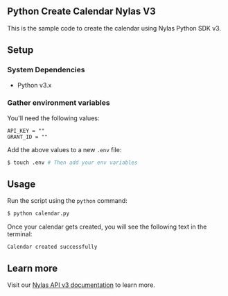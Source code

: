 ## Python Create Calendar Nylas V3
This is the sample code to create the calendar using Nylas Python SDK v3.

## Setup

### System Dependencies
- Python v3.x

### Gather environment variables

You'll need the following values:

```text
API_KEY = ""
GRANT_ID = ""
```

Add the above values to a new `.env` file:

```bash
$ touch .env # Then add your env variables
```

## Usage

Run the script using the `python` command:

```bash
$ python calendar.py
```

Once your calendar gets created, you will see the following text in the terminal:

```text
Calendar created successfully
```

## Learn more

Visit our [Nylas API v3 documentation](https://developer.nylas.com/docs/v3-beta/) to learn more.

